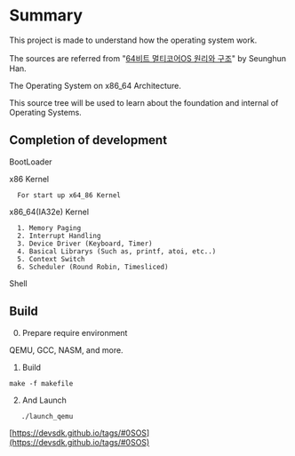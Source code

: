 # Summary

This project is made to understand how the operating system work.
 
The sources are referred from "[64비트 멀티코어OS 원리와 구조](http://www.yes24.com/Product/Goods/65061299)" by Seunghun Han.

The Operating System on x86_64 Architecture.

This source tree will be used to learn about the foundation and internal of Operating Systems.

## Completion of development
 
  BootLoader
  
  x86 Kernel 
  ```
    For start up x64_86 Kernel
  ```
   
  x86_64(IA32e) Kernel
  ``` 
    1. Memory Paging
    2. Interrupt Handling 
    3. Device Driver (Keyboard, Timer)
    4. Basical Librarys (Such as, printf, atoi, etc..)
    5. Context Switch 
    6. Scheduler (Round Robin, Timesliced)
```
  
  Shell
  

## Build

0. Prepare require environment
  
  QEMU, GCC, NASM, and more.
  
1. Build
 ```
 make -f makefile
 ```
 
 2. And Launch
 
 ```
    ./launch_qemu
 ```
 
[https://devsdk.github.io/tags/#0SOS](https://devsdk.github.io/tags/#0SOS)
 
 
